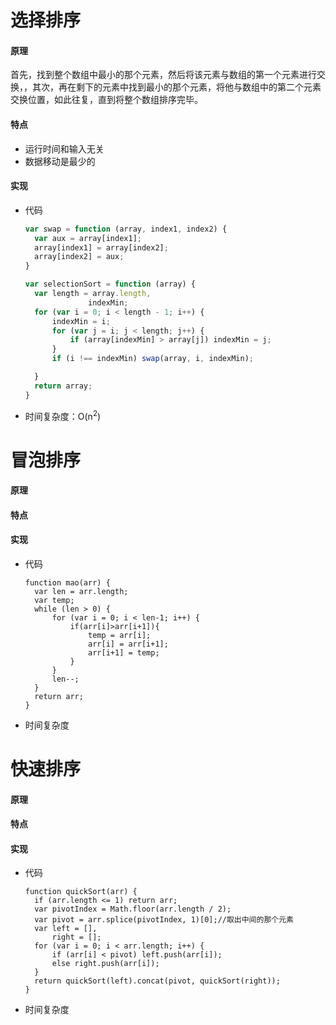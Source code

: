 # 选择排序

#### 原理

首先，找到整个数组中最小的那个元素，然后将该元素与数组的第一个元素进行交换，，其次，再在剩下的元素中找到最小的那个元素，将他与数组中的第二个元素交换位置，如此往复，直到将整个数组排序完毕。

#### 特点

+ 运行时间和输入无关
+ 数据移动是最少的

#### 实现

+ 代码

  ```javascript
  var swap = function (array, index1, index2) {
  	var aux = array[index1];
  	array[index1] = array[index2];
  	array[index2] = aux;
  }
  
  var selectionSort = function (array) {
  	var length = array.length,
  				indexMin;
  	for (var i = 0; i < length - 1; i++) {
  		indexMin = i;
  		for (var j = i; j < length; j++) {
  			if (array[indexMin] > array[j]) indexMin = j; 
  		}
  		if (i !== indexMin) swap(array, i, indexMin); 
  
  	} 
  	return array;
  }
  
  ```

+ 时间复杂度：O(n<sup>2</sup>)



# 冒泡排序

#### 原理



#### 特点



#### 实现

+ 代码

  ```
  function mao(arr) {
  	var len = arr.length;
  	var temp;
  	while (len > 0) {
  		for (var i = 0; i < len-1; i++) {
  			if(arr[i]>arr[i+1]){
  				temp = arr[i];
  				arr[i] = arr[i+1];
  				arr[i+1] = temp;
  			}
  		}
  		len--;
  	}
  	return arr;
  }
  
  ```

+ 时间复杂度





# 快速排序

#### 原理



#### 特点



#### 实现

+ 代码

  ```
  function quickSort(arr) {
  	if (arr.length <= 1) return arr;
  	var pivotIndex = Math.floor(arr.length / 2);
  	var pivot = arr.splice(pivotIndex, 1)[0];//取出中间的那个元素          
  	var left = [],
  		right = [];
  	for (var i = 0; i < arr.length; i++) {
  		if (arr[i] < pivot) left.push(arr[i]);
  		else right.push(arr[i]);
  	}
  	return quickSort(left).concat(pivot, quickSort(right));
  }
  ```
  
  
  
+ 时间复杂度

















